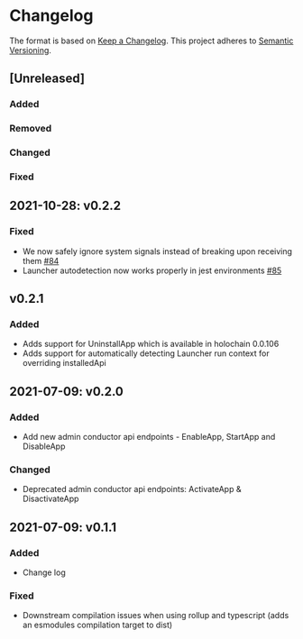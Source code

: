 # Changelog

The format is based on [Keep a Changelog](https://keepachangelog.com/en/1.0.0/). This project adheres to [Semantic Versioning](https://semver.org/spec/v2.0.0.html).

## \[Unreleased\]

### Added
### Removed
### Changed
### Fixed
## 2021-10-28: v0.2.2

### Fixed
- We now safely ignore system signals instead of breaking upon receiving them [#84](https://github.com/holochain/holochain-conductor-api/pull/84)
- Launcher autodetection now works properly in jest environments [#85](https://github.com/holochain/holochain-conductor-api/pull/85)

## v0.2.1
### Added
- Adds support for UninstallApp which is available in holochain 0.0.106
- Adds support for automatically detecting Launcher run context for overriding installedApi

## 2021-07-09: v0.2.0
### Added
- Add new admin conductor api endpoints - EnableApp, StartApp and DisableApp
### Changed
- Deprecated admin conductor api endpoints: ActivateApp & DisactivateApp

## 2021-07-09: v0.1.1
### Added
- Change log
### Fixed
- Downstream compilation issues when using rollup and typescript (adds an esmodules compilation target to dist)
